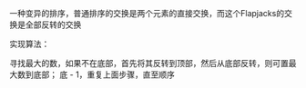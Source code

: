 一种变异的排序，普通排序的交换是两个元素的直接交换，而这个Flapjacks的交换是全部反转的交换

实现算法：

寻找最大的数，如果不在底部，首先将其反转到顶部，然后从底部反转，则可置最大数到底部；
底 - 1，重复上面步骤，直至顺序